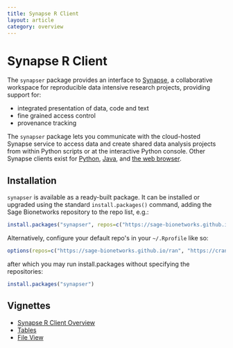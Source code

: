 ```yaml
---
title: Synapse R Client
layout: article
category: overview
---
```


Synapse R Client
================

The `synapser` package provides an interface to [Synapse](http://www.synapse.org), a collaborative workspace for reproducible data intensive research projects, providing support for:

-   integrated presentation of data, code and text
-   fine grained access control
-   provenance tracking

The `synapser` package lets you communicate with the cloud-hosted Synapse service to access data and create shared data analysis projects from within Python scripts or at the interactive Python console. Other Synapse clients exist for [Python](http://docs.synapse.org/python), [Java](https://github.com/Sage-Bionetworks/Synapse-Repository-Services/tree/develop/client/synapseJavaClient%3E), and [the web browser](https://www.synapse.org).

Installation
------------

`synapser` is available as a ready-built package. It can be installed or upgraded using the standard `install.packages()` command, adding the Sage Bionetworks repository to the repo list, e.g.:

``` r
install.packages("synapser", repos=c("https://sage-bionetworks.github.io/ran", "https://cran.cnr.berkeley.edu/"))
```

Alternatively, configure your default repo's in your `~/.Rprofile` like so:

``` r
options(repos=c("https://sage-bionetworks.github.io/ran", "https://cran.cnr.berkeley.edu/"))
```

after which you may run install.packages without specifying the repositories:

``` r
install.packages("synapser")
```

Vignettes
---------
-   [Synapse R Client Overview](http://docs.synapse.org/synapser/vignettes/synapser.html)
-   [Tables](http://docs.synapse.org/synapser/vignettes/tables.html)
-   [File View](http://docs.synapse.org/synapser/vignettes/fileview.html)

